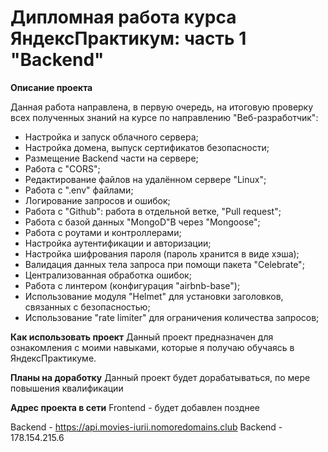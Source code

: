 # Дипломная работа курса ЯндексПрактикум: часть 1 "Backend"

**Описание проекта**

Данная работа направлена, в первую очередь, на итоговую проверку всех полученных знаний на курсе по направлению "Веб-разработчик":
* Настройка и запуск облачного сервера;
* Настройка домена, выпуск сертификатов безопасности;
* Размещение Backend части на сервере;
* Работа с "CORS";
* Редактирование файлов на удалённом сервере "Linux";
* Работа с ".env" файлами;
* Логирование запросов и ошибок;
* Работа с "Github": работа в отдельной ветке, "Pull request";
* Работа с базой данных "MongoD"B через "Mongoose";
* Работа с роутами и контроллерами;
* Настройка аутентификации и авторизации;
* Настройка шифрования пароля (пароль хранится в виде хэша);
* Валидация данных тела запроса при помощи пакета "Celebrate";
* Централизованная обработка ошибок;
* Работа с линтером (конфигурация "airbnb-base");
* Использование модуля "Helmet" для установки заголовков, связанных с безопасностью;
* Использование "rate limiter" для ограничения количества запросов;




**Как использовать проект**
Данный проект предназначен для ознакомления с моими навыками, которые я получаю обучаясь в ЯндексПрактикуме.

**Планы на доработку**
Данный проект будет дорабатываться, по мере повышения квалификации

**Адрес проекта в сети**
Frontend - будет добавлен позднее

Backend - https://api.movies-iurii.nomoredomains.club
Backend - 178.154.215.6
